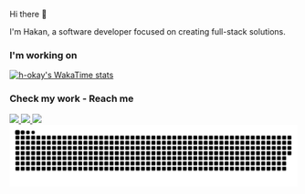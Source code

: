 Hi there 👋

I'm Hakan, a software developer focused on creating full-stack solutions.

### I'm working on

[![h-okay's WakaTime stats](https://github-readme-stats.vercel.app/api/wakatime?username=okayhak&layout=compact)](https://github.com/anuraghazra/github-readme-stats)

### Check my work - Reach me

<a href="https://hakanokay.dev" target="_blank">
  <img src="https://img.shields.io/badge/Portfolio-1D263B?logo=devdotto&logoColor=white"/>
</a>
<a href="https://linkedin.com/in/hakan-okay" target="_blank">
  <img src="https://img.shields.io/badge/LinkedIn-blue?logo=linkedin&logoColor=white"/>
</a>
<a href="mailto:hokay.ca@gmail.com" target="_blank">
  <img src="https://img.shields.io/badge/Mail-04A777?logo=gmail&logoColor=white"/>
</a>

<picture>
  <source media="(prefers-color-scheme: dark)" srcset="https://raw.githubusercontent.com/h-okay/h-okay/output/github-contribution-grid-snake-dark.svg">
  <source media="(prefers-color-scheme: light)" srcset="https://raw.githubusercontent.com/h-okay/h-okay/output/github-contribution-grid-snake.svg">
  <img alt="github contribution grid snake animation" src="https://raw.githubusercontent.com/h-okay/h-okay/output/github-contribution-grid-snake.svg">
</picture>

